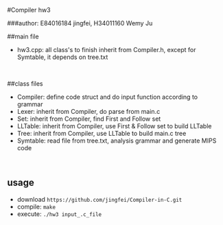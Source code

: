 #Compiler hw3 

###author: E84016184 jingfei, H34011160 Wemy Ju
</br>

##main file

* hw3.cpp: all class's to finish inherit from Compiler.h, except for Symtable, it depends on tree.txt
</br>

##class files

* Compiler: define code struct and do input function according to grammar
* Lexer: inherit from Compiler, do parse from main.c
* Set: inherit from Compiler, find First and Follow set
* LLTable: inherit from Compiler, use First & Follow set to build LLTable
* Tree: inherit from Compiler, use LLTable to build main.c tree
* Symtable: read file from tree.txt, analysis grammar and generate MIPS code
</br>

## usage

* download `https://github.com/jingfei/Compiler-in-C.git`
* compile: `make`
* execute: `./hw3 input_.c_file`
